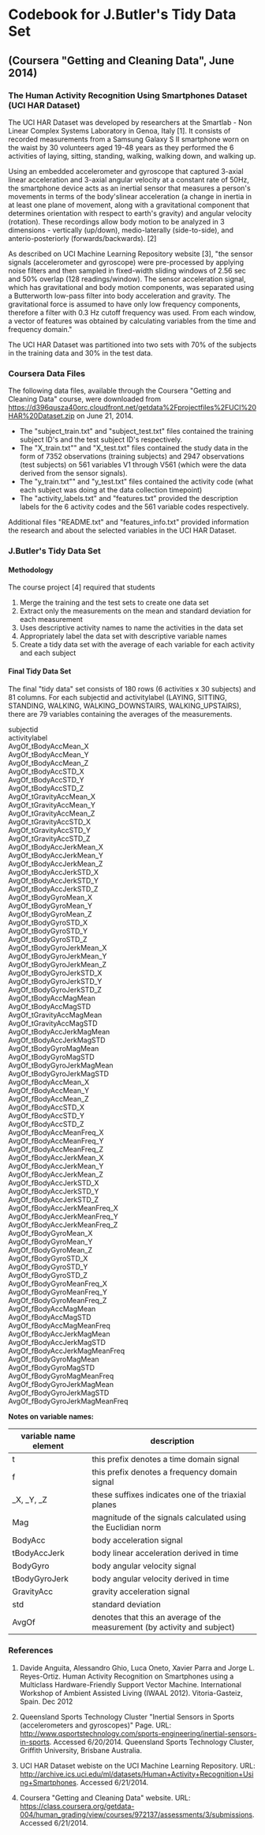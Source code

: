 Codebook for J.Butler's Tidy Data Set
========================================================
(Coursera "Getting and Cleaning Data", June 2014)
--------------------------------------------------------

### The Human Activity Recognition Using Smartphones Dataset (UCI HAR Dataset)
The UCI HAR Dataset was developed by researchers at the Smartlab - Non Linear Complex Systems Laboratory in Genoa, Italy [1].  It consists of recorded measurements from a Samsung Galaxy S II smartphone worn on the waist by 30 volunteers aged 19-48 years as they performed the 6 activities of laying, sitting, standing, walking, walking down, and walking up.  

Using an embedded accelerometer and gyroscope that captured 3-axial linear acceleration and 3-axial angular velocity at a constant rate of 50Hz, the smartphone device acts as an inertial sensor that measures a person's movements in terms of the body'slinear acceleration (a change in inertia in at least one plane of movement, along with a gravitational component that determines orientation with respect to earth's gravity) and angular velocity (rotation).  These recordings allow body motion to be analyzed in 3 dimensions - vertically (up/down), medio-laterally (side-to-side), and anterio-posteriorly (forwards/backwards). [2]

As described on UCI Machine Learning Repository website [3], "the sensor signals (accelerometer and gyroscope) were pre-processed by applying noise filters and then sampled in fixed-width sliding windows of 2.56 sec and 50% overlap (128 readings/window). The sensor acceleration signal, which has gravitational and body motion components, was separated using a Butterworth low-pass filter into body acceleration and gravity. The gravitational force is assumed to have only low frequency components, therefore a filter with 0.3 Hz cutoff frequency was used. From each window, a vector of features was obtained by calculating variables from the time and frequency domain."

The UCI HAR Dataset was partitioned into two sets with 70% of the subjects in the training data and 30% in the test data. 

### Coursera Data Files
The following data files, available through the Coursera "Getting and Cleaning Data" course, were downloaded from 
https://d396qusza40orc.cloudfront.net/getdata%2Fprojectfiles%2FUCI%20HAR%20Dataset.zip on June 21, 2014.

* The "subject_train.txt" and "subject_test.txt" files contained the training subject ID's and the test subject ID's respectively.
* The "X_train.txt"" and "X_test.txt" files contained the study data in the form of 7352 observations (training subjects) and 2947 observations (test subjects) on 561 variables V1 through V561 (which were the data derived from the sensor signals).
* The "y_train.txt"" and "y_test.txt" files contained the activity code (what each subject was doing at the data collection timepoint)
* The "activity_labels.txt" and "features.txt" provided the description labels for the 6 activity codes and the 561 variable codes respectively.

Additional files "README.txt" and "features_info.txt" provided information the research and about the selected variables in the UCI HAR Dataset.
  
### J.Butler's Tidy Data Set

#### Methodology
The course project [4] required that students
   
1. Merge the training and the test sets to create one data set
2. Extract only the measurements on the mean and standard deviation for each measurement  
3. Uses descriptive activity names to name the activities in the data set  
4. Appropriately label the data set with descriptive variable names  
5. Create a tidy data set with the average of each variable for each activity and each subject  

#### Final Tidy Data Set
The final "tidy data" set consists of 180 rows (6 activities x 30 subjects) and 81 columns.  For each subjectid and activitylabel (LAYING, SITTING, STANDING, WALKING, WALKING_DOWNSTAIRS, WALKING_UPSTAIRS), there are 79 variables containing the averages of the measurements.

subjectid                     
activitylabel                 
AvgOf_tBodyAccMean_X          
AvgOf_tBodyAccMean_Y          
AvgOf_tBodyAccMean_Z          
AvgOf_tBodyAccSTD_X           
AvgOf_tBodyAccSTD_Y           
AvgOf_tBodyAccSTD_Z           
AvgOf_tGravityAccMean_X       
AvgOf_tGravityAccMean_Y       
AvgOf_tGravityAccMean_Z       
AvgOf_tGravityAccSTD_X        
AvgOf_tGravityAccSTD_Y        
AvgOf_tGravityAccSTD_Z        
AvgOf_tBodyAccJerkMean_X      
AvgOf_tBodyAccJerkMean_Y      
AvgOf_tBodyAccJerkMean_Z      
AvgOf_tBodyAccJerkSTD_X       
AvgOf_tBodyAccJerkSTD_Y       
AvgOf_tBodyAccJerkSTD_Z       
AvgOf_tBodyGyroMean_X         
AvgOf_tBodyGyroMean_Y        
AvgOf_tBodyGyroMean_Z         
AvgOf_tBodyGyroSTD_X          
AvgOf_tBodyGyroSTD_Y         
AvgOf_tBodyGyroSTD_Z          
AvgOf_tBodyGyroJerkMean_X     
AvgOf_tBodyGyroJerkMean_Y    
AvgOf_tBodyGyroJerkMean_Z     
AvgOf_tBodyGyroJerkSTD_X      
AvgOf_tBodyGyroJerkSTD_Y      
AvgOf_tBodyGyroJerkSTD_Z     
AvgOf_tBodyAccMagMean         
AvgOf_tBodyAccMagSTD         
AvgOf_tGravityAccMagMean      
AvgOf_tGravityAccMagSTD       
AvgOf_tBodyAccJerkMagMean     
AvgOf_tBodyAccJerkMagSTD      
AvgOf_tBodyGyroMagMean        
AvgOf_tBodyGyroMagSTD        
AvgOf_tBodyGyroJerkMagMean    
AvgOf_tBodyGyroJerkMagSTD     
AvgOf_fBodyAccMean_X          
AvgOf_fBodyAccMean_Y         
AvgOf_fBodyAccMean_Z          
AvgOf_fBodyAccSTD_X           
AvgOf_fBodyAccSTD_Y           
AvgOf_fBodyAccSTD_Z           
AvgOf_fBodyAccMeanFreq_X      
AvgOf_fBodyAccMeanFreq_Y      
AvgOf_fBodyAccMeanFreq_Z      
AvgOf_fBodyAccJerkMean_X      
AvgOf_fBodyAccJerkMean_Y      
AvgOf_fBodyAccJerkMean_Z     
AvgOf_fBodyAccJerkSTD_X       
AvgOf_fBodyAccJerkSTD_Y     
AvgOf_fBodyAccJerkSTD_Z       
AvgOf_fBodyAccJerkMeanFreq_X  
AvgOf_fBodyAccJerkMeanFreq_Y  
AvgOf_fBodyAccJerkMeanFreq_Z  
AvgOf_fBodyGyroMean_X         
AvgOf_fBodyGyroMean_Y         
AvgOf_fBodyGyroMean_Z         
AvgOf_fBodyGyroSTD_X          
AvgOf_fBodyGyroSTD_Y          
AvgOf_fBodyGyroSTD_Z          
AvgOf_fBodyGyroMeanFreq_X     
AvgOf_fBodyGyroMeanFreq_Y     
AvgOf_fBodyGyroMeanFreq_Z     
AvgOf_fBodyAccMagMean         
AvgOf_fBodyAccMagSTD          
AvgOf_fBodyAccMagMeanFreq     
AvgOf_fBodyAccJerkMagMean     
AvgOf_fBodyAccJerkMagSTD      
AvgOf_fBodyAccJerkMagMeanFreq    
AvgOf_fBodyGyroMagMean        
AvgOf_fBodyGyroMagSTD         
AvgOf_fBodyGyroMagMeanFreq    
AvgOf_fBodyGyroJerkMagMean    
AvgOf_fBodyGyroJerkMagSTD     
AvgOf_fBodyGyroJerkMagMeanFreq     

**Notes on variable names:**    

variable name element | description   
------------- | -------------  
t             | this prefix denotes a time domain signal    
f             | this prefix denotes a frequency domain signal
_X, _Y, _Z    | these suffixes indicates one of the triaxial planes
Mag           | magnitude of the signals calculated using the Euclidian norm
BodyAcc       | body acceleration signal   
tBodyAccJerk  | body linear acceleration derived in time   
BodyGyro      | body angular velocity signal
tBodyGyroJerk | body angular velocity derived in time    
GravityAcc    | gravity acceleration signal  
std           | standard deviation
AvgOf         | denotes that this an average of the measurement (by activity and subject)

### References
1. Davide Anguita, Alessandro Ghio, Luca Oneto, Xavier Parra and Jorge L. Reyes-Ortiz. Human Activity Recognition on Smartphones using a Multiclass Hardware-Friendly Support Vector Machine. International Workshop of Ambient Assisted Living (IWAAL 2012). Vitoria-Gasteiz, Spain. Dec 2012

2. Queensland Sports Technology Cluster "Inertial Sensors in Sports (accelerometers and gyroscopes)" Page. URL: http://www.qsportstechnology.com/sports-engineering/inertial-sensors-in-sports.  Accessed 6/20/2014. Queensland Sports Technology Cluster, Griffith University, Brisbane Australia.

3. UCI HAR Dataset webiste on the UCI Machine Learning Repository.  URL: http://archive.ics.uci.edu/ml/datasets/Human+Activity+Recognition+Using+Smartphones.  Accessed 6/21/2014. 

4. Coursera "Getting and Cleaning Data" website. URL: https://class.coursera.org/getdata-004/human_grading/view/courses/972137/assessments/3/submissions.  Accessed 6/21/2014.
